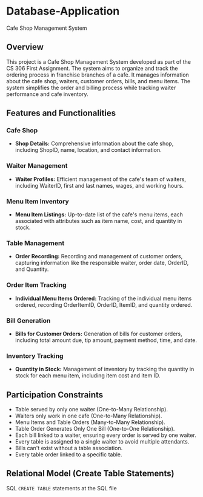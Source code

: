 # Database-Application
Cafe Shop Management System

## Overview

This project is a Cafe Shop Management System developed as part of the CS 306 First Assignment. The system aims to organize and track the ordering process in franchise branches of a cafe. It manages information about the cafe shop, waiters, customer orders, bills, and menu items. The system simplifies the order and billing process while tracking waiter performance and cafe inventory.

## Features and Functionalities

### Cafe Shop
- **Shop Details:** Comprehensive information about the cafe shop, including ShopID, name, location, and contact information.

### Waiter Management
- **Waiter Profiles:** Efficient management of the cafe's team of waiters, including WaiterID, first and last names, wages, and working hours.

### Menu Item Inventory
- **Menu Item Listings:** Up-to-date list of the cafe's menu items, each associated with attributes such as item name, cost, and quantity in stock.

### Table Management
- **Order Recording:** Recording and management of customer orders, capturing information like the responsible waiter, order date, OrderID, and Quantity.

### Order Item Tracking
- **Individual Menu Items Ordered:** Tracking of the individual menu items ordered, recording OrderItemID, OrderID, ItemID, and quantity ordered.

### Bill Generation
- **Bills for Customer Orders:** Generation of bills for customer orders, including total amount due, tip amount, payment method, time, and date.

### Inventory Tracking
- **Quantity in Stock:** Management of inventory by tracking the quantity in stock for each menu item, including item cost and item ID.

## Participation Constraints

- Table served by only one waiter (One-to-Many Relationship).
- Waiters only work in one cafe (One-to-Many Relationship).
- Menu Items and Table Orders (Many-to-Many Relationship).
- Table Order Generates Only One Bill (One-to-One Relationship).
- Each bill linked to a waiter, ensuring every order is served by one waiter.
- Every table is assigned to a single waiter to avoid multiple attendants.
- Bills can't exist without a table association.
- Every table order linked to a specific table.

## Relational Model (Create Table Statements)

SQL `CREATE TABLE` statements at the SQL file
